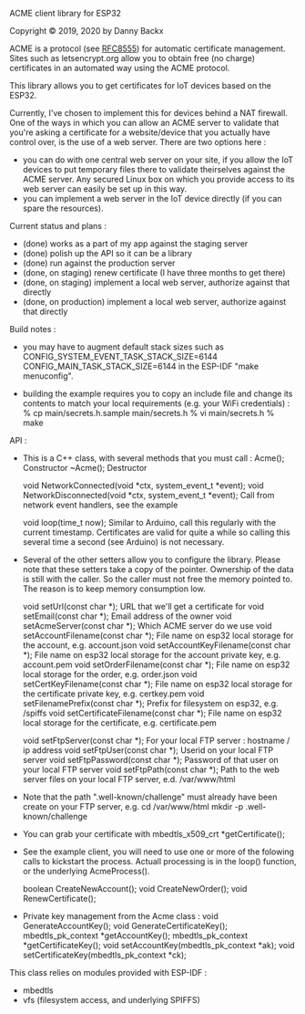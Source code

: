 ACME client library for ESP32

Copyright &copy; 2019, 2020 by Danny Backx

ACME is a protocol (see <a href="https://tools.ietf.org/html/rfc8555">RFC8555</a>) for automatic certificate management.
Sites such as letsencrypt.org allow you to obtain free (no charge) certificates in an automated way
using the ACME protocol.

This library allows you to get certificates for IoT devices based on the ESP32.

Currently, I've chosen to implement this for devices behind a NAT firewall.
One of the ways in which you can allow an ACME server to validate that you're asking a certificate for
a website/device that you actually have control over, is the use of a web server.
There are two options here :
- you can do with one central web server on your site, if you allow the IoT devices to put temporary files there to validate theirselves against the ACME server. Any secured Linux box on which you provide access to its web server can easily be set up in this way.
- you can implement a web server in the IoT device directly (if you can spare the resources).

Current status and plans :
- (done) works as a part of my app against the staging server
- (done) polish up the API so it can be a library
- (done) run against the production server
- (done, on staging) renew certificate (I have three months to get there)
- (done, on staging) implement a local web server, authorize against that directly
- (done, on production) implement a local web server, authorize against that directly

Build notes :
- you may have to augment default stack sizes such as
    CONFIG_SYSTEM_EVENT_TASK_STACK_SIZE=6144
    CONFIG_MAIN_TASK_STACK_SIZE=6144
  in the ESP-IDF "make menuconfig".

- building the example requires you to copy an include file and change its contents to match your
  local requirements (e.g. your WiFi credentials) :
    % cp main/secrets.h.sample main/secrets.h
    % vi main/secrets.h
    % make

API :
- This is a C++ class, with several methods that you must call :
    Acme();				Constructor
    ~Acme();				Destructor

    void NetworkConnected(void *ctx, system_event_t *event);
    void NetworkDisconnected(void *ctx, system_event_t *event);
    					Call from network event handlers, see the example

    void loop(time_t now);
    					Similar to Arduino, call this regularly with the current timestamp.
					Certificates are valid for quite a while so calling this several time
					a second (see Arduino) is not necessary.

- Several of the other setters allow you to configure the library.
  Please note that these setters take a copy of the pointer. Ownership of the data is still with the caller.
  So the caller must not free the memory pointed to.
  The reason is to keep memory consumption low.

    void setUrl(const char *);				URL that we'll get a certificate for
    void setEmail(const char *);			Email address of the owner
    void setAcmeServer(const char *);			Which ACME server do we use
    void setAccountFilename(const char *);		File name on esp32 local storage for the account, e.g. account.json
    void setAccountKeyFilename(const char *);		File name on esp32 local storage for the account private key, e.g. account.pem
    void setOrderFilename(const char *);		File name on esp32 local storage for the order, e.g. order.json
    void setCertKeyFilename(const char *);		File name on esp32 local storage for the certificate private key, e.g. certkey.pem
    void setFilenamePrefix(const char *);		Prefix for filesystem on esp32, e.g. /spiffs
    void setCertificateFilename(const char *);		File name on esp32 local storage for the certificate, e.g. certificate.pem

    void setFtpServer(const char *);			For your local FTP server : hostname / ip address
    void setFtpUser(const char *);			Userid on your local FTP server
    void setFtpPassword(const char *);			Password of that user on your local FTP server
    void setFtpPath(const char *);			Path to the web server files on your local FTP server, e.d. /var/www/html

- Note that the path ".well-known/challenge" must already have been create on your FTP server, e.g.
    cd /var/www/html
    mkdir -p .well-known/challenge

- You can grab your certificate with
    mbedtls_x509_crt *getCertificate();

- See the example client, you will need to use one or more of the folowing calls to kickstart the process.
  Actuall processing is in the loop() function, or the underlying AcmeProcess().

    boolean CreateNewAccount();
    void CreateNewOrder();
    void RenewCertificate();

- Private key management from the Acme class :
    void GenerateAccountKey();
    void GenerateCertificateKey();
    mbedtls_pk_context *getAccountKey();
    mbedtls_pk_context *getCertificateKey();
    void setAccountKey(mbedtls_pk_context *ak);
    void setCertificateKey(mbedtls_pk_context *ck);

This class relies on modules provided with ESP-IDF :
- mbedtls
- vfs (filesystem access, and underlying SPIFFS)
